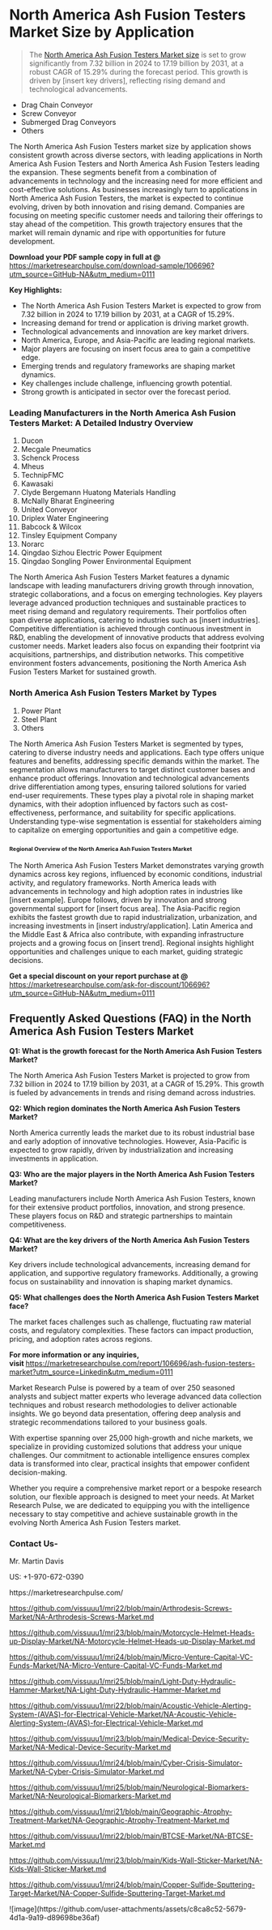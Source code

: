 <h1>North America Ash Fusion Testers Market&nbsp;Size by Application</h1><blockquote><p>The <a href="https://marketresearchpulse.com/download-sample/106696?utm_source=GitHub-NA&amp;utm_medium=0111">North America Ash Fusion Testers Market size</a> is set to grow significantly from 7.32 billion in 2024 to 17.19 billion by 2031, at a robust CAGR of 15.29% during the forecast period. This growth is driven by [insert key drivers], reflecting rising demand and technological advancements.</p></blockquote><ul><li>Drag Chain Conveyor<li> Screw Conveyor<li> Submerged Drag Conveyors<li> Others</li></ul><p>The North America Ash Fusion Testers market size by application shows consistent growth across diverse sectors, with leading applications in North America Ash Fusion Testers and North America Ash Fusion Testers leading the expansion. These segments benefit from a combination of advancements in technology and the increasing need for more efficient and cost-effective solutions. As businesses increasingly turn to applications in North America Ash Fusion Testers, the market is expected to continue evolving, driven by both innovation and rising demand. Companies are focusing on meeting specific customer needs and tailoring their offerings to stay ahead of the competition. This growth trajectory ensures that the market will remain dynamic and ripe with opportunities for future development.</p><p><strong>Download your PDF sample copy in full at @ </strong><a href="https://marketresearchpulse.com/download-sample/106696?utm_source=GitHub-NA&amp;utm_medium=0111">https://marketresearchpulse.com/download-sample/106696?utm_source=GitHub-NA&amp;utm_medium=0111</a></p><p><strong>Key Highlights: </strong></p><ul><li>The North America Ash Fusion Testers Market is expected to grow from 7.32 billion in 2024 to 17.19 billion by 2031, at a CAGR of 15.29%.</li><li>Increasing demand for trend or application is driving market growth.</li><li>Technological advancements and innovation are key market drivers.</li><li>North America, Europe, and Asia-Pacific are leading regional markets.</li><li>Major players are focusing on insert focus area to gain a competitive edge.</li><li>Emerging trends and regulatory frameworks are shaping market dynamics.</li><li>Key challenges include challenge, influencing growth potential.</li><li>Strong growth is anticipated in sector over the forecast period.</li></ul><h3>Leading Manufacturers in the North America Ash Fusion Testers Market: A Detailed Industry Overview</h3><ol><li>Ducon</li><li>Mecgale Pneumatics</li><li>Schenck Process</li><li>Mheus</li><li>TechnipFMC</li><li>Kawasaki</li><li>Clyde Bergemann Huatong Materials Handling</li><li>McNally Bharat Engineering</li><li>United Conveyor</li><li>Driplex Water Engineering</li><li>Babcock & Wilcox</li><li>Tinsley Equipment Company</li><li>Norarc</li><li>Qingdao Sizhou Electric Power Equipment</li><li>Qingdao Songling Power Environmental Equipment</li></ol><div class="flex max-w-full flex-col flex-grow"><div class="min-h-8 text-message flex w-full flex-col items-end gap-2 whitespace-normal break-words [.text-message+&amp;]:mt-5" dir="auto" data-message-author-role="assistant" data-message-id="fd8432e4-4910-450d-b182-61b7bfb0a01f" data-message-model-slug="gpt-4o"><div class="flex w-full flex-col gap-1 empty:hidden first:pt-[3px]"><div class="markdown prose w-full break-words dark:prose-invert light"><p>The North America Ash Fusion Testers Market features a dynamic landscape with leading manufacturers driving growth through innovation, strategic collaborations, and a focus on emerging technologies. Key players leverage advanced production techniques and sustainable practices to meet rising demand and regulatory requirements. Their portfolios often span diverse applications, catering to industries such as [insert industries]. Competitive differentiation is achieved through continuous investment in R&amp;D, enabling the development of innovative products that address evolving customer needs. Market leaders also focus on expanding their footprint via acquisitions, partnerships, and distribution networks. This competitive environment fosters advancements, positioning the North America Ash Fusion Testers Market for sustained growth.</p></div></div></div></div><h3>North America Ash Fusion Testers Market by Types</h3><ol><li>Power Plant<li> Steel Plant<li> Others</li></ol><div class="flex max-w-full flex-col flex-grow"><div class="min-h-8 text-message flex w-full flex-col items-end gap-2 whitespace-normal break-words [.text-message+&amp;]:mt-5" dir="auto" data-message-author-role="assistant" data-message-id="084470be-0bb7-4664-bddf-5156b4f41249" data-message-model-slug="gpt-4o-mini"><div class="flex w-full flex-col gap-1 empty:hidden first:pt-[3px]"><div class="markdown prose w-full break-words dark:prose-invert light"><p>The North America Ash Fusion Testers Market is segmented by types, catering to diverse industry needs and applications. Each type offers unique features and benefits, addressing specific demands within the market. The segmentation allows manufacturers to target distinct customer bases and enhance product offerings. Innovation and technological advancements drive differentiation among types, ensuring tailored solutions for varied end-user requirements. These types play a pivotal role in shaping market dynamics, with their adoption influenced by factors such as cost-effectiveness, performance, and suitability for specific applications. Understanding type-wise segmentation is essential for stakeholders aiming to capitalize on emerging opportunities and gain a competitive edge.</p></div></div></div></div><h3><span style="font-size: 11px;">Regional Overview of the North America Ash Fusion Testers Market</span></h3><div class="flex max-w-full flex-col flex-grow"><div class="min-h-8 text-message flex w-full flex-col items-end gap-2 whitespace-normal break-words [.text-message+&amp;]:mt-5" dir="auto" data-message-author-role="assistant" data-message-id="e9038762-ce64-4e30-91c9-9bd413514231" data-message-model-slug="gpt-4o-mini"><div class="flex w-full flex-col gap-1 empty:hidden first:pt-[3px]"><div class="markdown prose w-full break-words dark:prose-invert light"><p>The North America Ash Fusion Testers Market demonstrates varying growth dynamics across key regions, influenced by economic conditions, industrial activity, and regulatory frameworks. North America leads with advancements in technology and high adoption rates in industries like [insert example]. Europe follows, driven by innovation and strong governmental support for [insert focus area]. The Asia-Pacific region exhibits the fastest growth due to rapid industrialization, urbanization, and increasing investments in [insert industry/application]. Latin America and the Middle East &amp; Africa also contribute, with expanding infrastructure projects and a growing focus on [insert trend]. Regional insights highlight opportunities and challenges unique to each market, guiding strategic decisions.</p></div></div></div></div><p><strong>Get a special discount on your report purchase at @ </strong><a href="https://marketresearchpulse.com/ask-for-discount/106696?utm_source=GitHub-NA&amp;utm_medium=0111">https://marketresearchpulse.com/ask-for-discount/106696?utm_source=GitHub-NA&amp;utm_medium=0111</a></p><h2>Frequently Asked Questions (FAQ) in the North America Ash Fusion Testers Market</h2><p><strong>Q1: What is the growth forecast for the North America Ash Fusion Testers Market?</strong></p><p>The North America Ash Fusion Testers Market is projected to grow from 7.32 billion in 2024 to 17.19 billion by 2031, at a CAGR of 15.29%. This growth is fueled by advancements in trends and rising demand across industries.</p><p><strong>Q2: Which region dominates the North America Ash Fusion Testers Market?</strong></p><p>North America currently leads the market due to its robust industrial base and early adoption of innovative technologies. However, Asia-Pacific is expected to grow rapidly, driven by industrialization and increasing investments in application.</p><p><strong>Q3: Who are the major players in the North America Ash Fusion Testers Market?</strong></p><p>Leading manufacturers include North America Ash Fusion Testers, known for their extensive product portfolios, innovation, and strong presence. These players focus on R&amp;D and strategic partnerships to maintain competitiveness.</p><p><strong>Q4: What are the key drivers of the North America Ash Fusion Testers Market?</strong></p><p>Key drivers include technological advancements, increasing demand for application, and supportive regulatory frameworks. Additionally, a growing focus on sustainability and innovation is shaping market dynamics.</p><p><strong>Q5: What challenges does the North America Ash Fusion Testers Market face?</strong></p><p>The market faces challenges such as challenge, fluctuating raw material costs, and regulatory complexities. These factors can impact production, pricing, and adoption rates across regions.</p><p><strong>For more information or any inquiries, visit&nbsp;</strong><a href="https://marketresearchpulse.com/report/106696/ash-fusion-testers-market?utm_source=Linkedin&utm_medium=0111">https://marketresearchpulse.com/report/106696/ash-fusion-testers-market?utm_source=Linkedin&utm_medium=0111</a></p><p>Market Research Pulse is powered by a team of over 250 seasoned analysts and subject matter experts who leverage advanced data collection techniques and robust research methodologies to deliver actionable insights. We go beyond data presentation, offering deep analysis and strategic recommendations tailored to your business goals.</p><p>With expertise spanning over 25,000 high-growth and niche markets, we specialize in providing customized solutions that address your unique challenges. Our commitment to actionable intelligence ensures complex data is transformed into clear, practical insights that empower confident decision-making.</p><p>Whether you require a comprehensive market report or a bespoke research solution, our flexible approach is designed to meet your needs. At Market Research Pulse, we are dedicated to equipping you with the intelligence necessary to stay competitive and achieve sustainable growth in the evolving North America Ash Fusion Testers market.</p><h3><strong>Contact Us-</strong></h3><p>Mr. Martin Davis</p><p>US: +1-970-672-0390</p><p>https://marketresearchpulse.com/</p><p><a href="https://github.com/vissuuu1/mri22/blob/main/Arthrodesis-Screws-Market/NA-Arthrodesis-Screws-Market.md">https://github.com/vissuuu1/mri22/blob/main/Arthrodesis-Screws-Market/NA-Arthrodesis-Screws-Market.md</a></p><p><a href="https://github.com/vissuuu1/mri23/blob/main/Motorcycle-Helmet-Heads-up-Display-Market/NA-Motorcycle-Helmet-Heads-up-Display-Market.md">https://github.com/vissuuu1/mri23/blob/main/Motorcycle-Helmet-Heads-up-Display-Market/NA-Motorcycle-Helmet-Heads-up-Display-Market.md</a></p><p><a href="https://github.com/vissuuu1/mri24/blob/main/Micro-Venture-Capital-VC-Funds-Market/NA-Micro-Venture-Capital-VC-Funds-Market.md">https://github.com/vissuuu1/mri24/blob/main/Micro-Venture-Capital-VC-Funds-Market/NA-Micro-Venture-Capital-VC-Funds-Market.md</a></p><p><a href="https://github.com/vissuuu1/mri25/blob/main/Light-Duty-Hydraulic-Hammer-Market/NA-Light-Duty-Hydraulic-Hammer-Market.md">https://github.com/vissuuu1/mri25/blob/main/Light-Duty-Hydraulic-Hammer-Market/NA-Light-Duty-Hydraulic-Hammer-Market.md</a></p><p><a href="https://github.com/vissuuu1/mri22/blob/main/Acoustic-Vehicle-Alerting-System-(AVAS)-for-Electrical-Vehicle-Market/NA-Acoustic-Vehicle-Alerting-System-(AVAS)-for-Electrical-Vehicle-Market.md">https://github.com/vissuuu1/mri22/blob/main/Acoustic-Vehicle-Alerting-System-(AVAS)-for-Electrical-Vehicle-Market/NA-Acoustic-Vehicle-Alerting-System-(AVAS)-for-Electrical-Vehicle-Market.md</a></p><p><a href="https://github.com/vissuuu1/mri23/blob/main/Medical-Device-Security-Market/NA-Medical-Device-Security-Market.md">https://github.com/vissuuu1/mri23/blob/main/Medical-Device-Security-Market/NA-Medical-Device-Security-Market.md</a></p><p><a href="https://github.com/vissuuu1/mri24/blob/main/Cyber-Crisis-Simulator-Market/NA-Cyber-Crisis-Simulator-Market.md">https://github.com/vissuuu1/mri24/blob/main/Cyber-Crisis-Simulator-Market/NA-Cyber-Crisis-Simulator-Market.md</a></p><p><a href="https://github.com/vissuuu1/mri25/blob/main/Neurological-Biomarkers-Market/NA-Neurological-Biomarkers-Market.md">https://github.com/vissuuu1/mri25/blob/main/Neurological-Biomarkers-Market/NA-Neurological-Biomarkers-Market.md</a></p><p><a href="https://github.com/vissuuu1/mri21/blob/main/Geographic-Atrophy-Treatment-Market/NA-Geographic-Atrophy-Treatment-Market.md">https://github.com/vissuuu1/mri21/blob/main/Geographic-Atrophy-Treatment-Market/NA-Geographic-Atrophy-Treatment-Market.md</a></p><p><a href="https://github.com/vissuuu1/mri22/blob/main/BTCSE-Market/NA-BTCSE-Market.md">https://github.com/vissuuu1/mri22/blob/main/BTCSE-Market/NA-BTCSE-Market.md</a></p><p><a href="https://github.com/vissuuu1/mri23/blob/main/Kids-Wall-Sticker-Market/NA-Kids-Wall-Sticker-Market.md">https://github.com/vissuuu1/mri23/blob/main/Kids-Wall-Sticker-Market/NA-Kids-Wall-Sticker-Market.md</a></p><p><a href="https://github.com/vissuuu1/mri24/blob/main/Copper-Sulfide-Sputtering-Target-Market/NA-Copper-Sulfide-Sputtering-Target-Market.md">https://github.com/vissuuu1/mri24/blob/main/Copper-Sulfide-Sputtering-Target-Market/NA-Copper-Sulfide-Sputtering-Target-Market.md</a></p>
![image](https://github.com/user-attachments/assets/c8ca8c52-5679-4d1a-9a19-d89698be36af)
